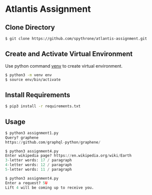 # Atlantis Assignment




## Clone Directory

```bash
$ git clone https://github.com/spythrone/atlantis-assignment.git
```


## Create and Activate Virtual Environment

Use python command [venv](https://docs.python.org/3/library/venv.html) to create virtual environment.

```bash
$ python3 -m venv env
$ source env/bin/activate
```


## Install Requirements

```bash
$ pip3 install -r requirements.txt
```

## Usage

```python
$ python3 assignment1.py
Query? graphene 
https://github.com/graphql-python/graphene/

$ python3 assignment4.py
Enter wikipedia page? https://en.wikipedia.org/wiki/Earth
3-letter words: 17 / paragraph
4-letter words: 12 / paragraph
5-letter words: 11 / paragraph

$ python3 assignment4.py
Enter a request? 5U
Lift 4 will be coming up to receive you.
```
